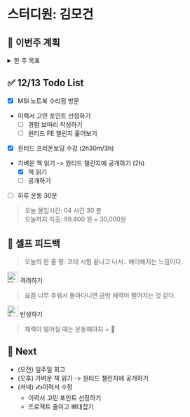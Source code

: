 # 스터디원: 김모건

## 🚀 이번주 계획

<details>
  <summary>한 주 목표</summary>

- (1/3) 지원 제출 (키클롭스, 네이버파이넨셜, 캐치테이블 지원)
- (0/1) 이력서/포트폴리오 재작성 (초안)
- (2/7) Softeer 문제 분석하기
- (2/2) 원티드 FE 챌린지 수강
- (3/4) 집무실 출퇴근하기
- (2/6) 하루 운동 30분
- (1/2) 커뮤니티 활동: FE Talk 구글밋, 하.방.티
- (1/1) 노트북 수리 😭 (용산역, 9:30)
  > 이번 주 총 지출: 99,400 원

> 평균 달성률 00 %

</details>

## ✅ 12/13 Todo List

- [x] MSI 노트북 수리점 방문
- 이력서 고민 포인트 선정하기
  - [ ] 경험 보따리 작성하기
  - [ ] 원티드 FE 챌린지 훑어보기
- [x] 원티드 프리온보딩 수강 (2h30m/3h)
- 가벼운 책 읽기 -> 원티드 챌린지에 공개하기 (2h)
  - [x] 책 읽기
  - [ ] 공개하기
- [ ] 하루 운동 30분

> 오늘 몰입시간: 04 시간 30 분<br>
> 오늘까지 지출: 99,400 원 + 30,000원

## 🎉 셀프 피드백

> 오늘의 한 줄 평: 코테 시험 끝나고 나서.. 해이해지는 느낌이다.

<img src="https://raw.githubusercontent.com/Tarikul-Islam-Anik/Animated-Fluent-Emojis/master/Emojis/Smilies/Hugging%20Face.png" alt="Hugging Face" width="25" height="25"> 격려하기</img>

> 요즘 너무 추워서 돌아다니면 금방 체력이 떨어지는 것 같다. <br>

<img src="https://raw.githubusercontent.com/Tarikul-Islam-Anik/Animated-Fluent-Emojis/master/Emojis/Smilies/Face%20with%20Monocle.png" alt="Face with Monocle" width="25" height="25"> 반성하기</img>

> 체력이 떨어질 때는 운동해야지 ~ 🤣 <br>

## 🌱 Next

- (오전) 일주일 회고
- (오후) 가벼운 책 읽기 -> 원티드 챌린지에 공개하기
- (저녁) ✍이력서 수정 ️
  - 이력서 고민 포인트 선정하기
  - 프로젝트 줄이고 뼈대잡기
